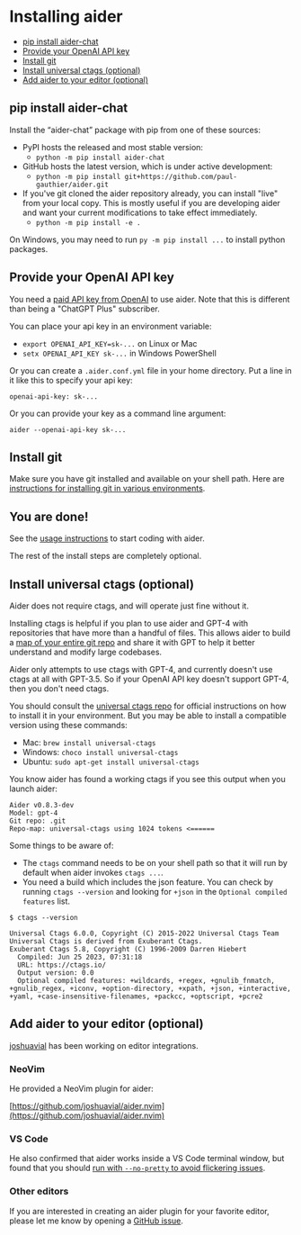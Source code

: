 
# Installing aider

- [pip install aider-chat](#pip-install-aider-chat)
- [Provide your OpenAI API key](#provide-your-openai-api-key)
- [Install git](#install-git)
- [Install universal ctags (optional)](#install-universal-ctags-optional)
- [Add aider to your editor (optional)](#add-aider-to-your-editor-optional)

## pip install aider-chat

Install the “aider-chat” package with pip from one of these sources:

* PyPI hosts the released and most stable version:
  * `python -m pip install aider-chat`
* GitHub hosts the latest version, which is under active development:
  * `python -m pip install git+https://github.com/paul-gauthier/aider.git`
* If you've git cloned the aider repository already, you can install "live" from your local copy. This is mostly useful if you are developing aider and want your current modifications to take effect immediately.
  * `python -m pip install -e .`

On Windows, you may need to run `py -m pip install ...` to install python packages.

## Provide your OpenAI API key

You need a
[paid API key from OpenAI](https://help.openai.com/en/articles/4936850-where-do-i-find-my-secret-api-key)
to use aider. Note that this is different than being a "ChatGPT Plus" subscriber.

You can place your api key in an environment variable:

* `export OPENAI_API_KEY=sk-...` on Linux or Mac
* `setx OPENAI_API_KEY sk-...` in Windows PowerShell

Or you can create a `.aider.conf.yml` file in your home directory.
Put a line in it like this to specify your api key:

```
openai-api-key: sk-...
```

Or you can provide your key as a command line argument:

```
aider --openai-api-key sk-...
```

## Install git

Make sure you have git installed and available on your shell path.
Here are
[instructions for installing git in various environments](https://github.com/git-guides/install-git).

## You are done!

See the [usage instructions](/#usage) to start coding with aider.

The rest of the install steps are completely optional.

## Install universal ctags (optional)

Aider does not require ctags, and will operate just fine without it.

Installing ctags is helpful if you plan to use aider and GPT-4 with repositories
that have more than a handful of files.
This allows aider to build a
[map of your entire git repo](https://aider.chat/docs/ctags.html)
and share it with GPT to help it better understand and modify large codebases.

Aider only attempts to use ctags with GPT-4,
and currently doesn't use ctags at all with GPT-3.5.
So if your OpenAI API key doesn't support GPT-4, then you don't need ctags.

You should consult the
[universal ctags repo](https://github.com/universal-ctags/ctags)
for official instructions on how to install it in your environment.
But you may be able to install a compatible version using these commands:

* Mac: `brew install universal-ctags`
* Windows: `choco install universal-ctags`
* Ubuntu: `sudo apt-get install universal-ctags`

You know aider has found a working ctags if you see this output when you launch aider:

```
Aider v0.8.3-dev
Model: gpt-4
Git repo: .git
Repo-map: universal-ctags using 1024 tokens <======
```

Some things to be aware of:

* The `ctags` command needs to be on your shell path so that it will run by default when aider invokes `ctags ...`.
* You need a build which includes the json feature. You can check by running `ctags --version` and looking for `+json` in the `Optional compiled features` list.

```
$ ctags --version

Universal Ctags 6.0.0, Copyright (C) 2015-2022 Universal Ctags Team
Universal Ctags is derived from Exuberant Ctags.
Exuberant Ctags 5.8, Copyright (C) 1996-2009 Darren Hiebert
  Compiled: Jun 25 2023, 07:31:18
  URL: https://ctags.io/
  Output version: 0.0
  Optional compiled features: +wildcards, +regex, +gnulib_fnmatch, +gnulib_regex, +iconv, +option-directory, +xpath, +json, +interactive, +yaml, +case-insensitive-filenames, +packcc, +optscript, +pcre2
```

## Add aider to your editor (optional)

[joshuavial](https://github.com/joshuavial) has been working on editor integrations.

### NeoVim

He provided a NeoVim plugin for aider:

[https://github.com/joshuavial/aider.nvim](https://github.com/joshuavial/aider.nvim)

### VS Code

He also confirmed that aider works inside a VS Code terminal window, but
found that you should
[run with `--no-pretty` to avoid flickering issues](https://github.com/paul-gauthier/aider/issues/68#issuecomment-1634985231).

### Other editors

If you are interested in creating an aider plugin for your favorite editor,
please let me know by opening a
[GitHub issue](https://github.com/paul-gauthier/aider/issues).
